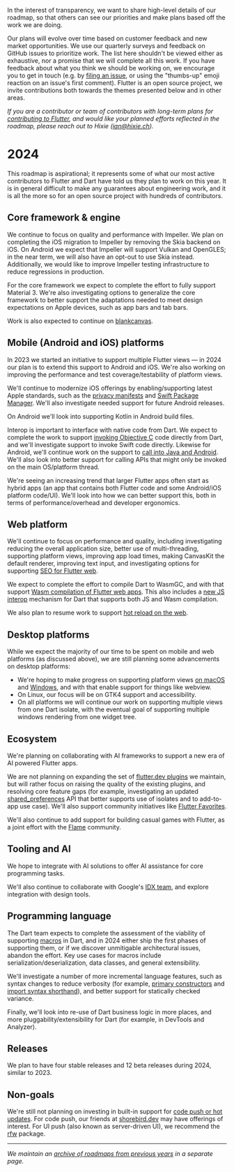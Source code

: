 In the interest of transparency, we want to share high-level details of our roadmap, so that others can see our priorities and make plans based off the work we are doing.

Our plans will evolve over time based on customer feedback and new market opportunities. We use our quarterly surveys and feedback on GitHub issues to prioritize work. The list here shouldn't be viewed either as exhaustive, nor a promise that we will complete all this work. If you have feedback about what you think we should be working on, we encourage you to get in touch (e.g. by [filing an issue](https://github.com/flutter/flutter/issues/new/choose), or using the "thumbs-up" emoji reaction on an issue's first comment). Flutter is an open source project, we invite contributions both towards the themes presented below and in other areas.

_If you are a contributor or team of contributors with long-term plans for [contributing to Flutter](../../CONTRIBUTING.md), and would like your planned efforts reflected in the roadmap, please reach out to Hixie (ian@hixie.ch)._

# 2024

This roadmap is aspirational; it represents some of what our most active contributors to Flutter and Dart have told us they plan to work on this year. It is in general difficult to make any guarantees about engineering work, and it is all the more so for an open source project with hundreds of contributors.

## Core framework & engine

We continue to focus on quality and performance with Impeller.  We plan on completing the iOS migration to Impeller by removing the Skia backend on iOS. On Android we expect that Impeller will support Vulkan and OpenGLES; in the near term, we will also have an opt-out to use Skia instead. Additionally, we would like to improve Impeller testing infrastructure to reduce regressions in production.

For the core framework we expect to complete the effort to fully support Material 3. We're also investigating options to generalize the core framework to better support the adaptations needed to meet design expectations on Apple devices, such as app bars and tab bars.

Work is also expected to continue on [blankcanvas](https://docs.google.com/document/d/1rS_RO2DQ_d4_roc3taAB6vXFjv7-9hJP7pyZ9NhPOdA/edit?resourcekey=0-VBzTPoqLwsruo0j9dokuOg).

## Mobile (Android and iOS) platforms

In 2023 we started an initiative to support multiple Flutter views — in 2024 our plan is to extend this support to Android and iOS. We're also working on improving the performance and test coverage/testability of platform views.

We'll continue to modernize iOS offerings by enabling/supporting latest Apple standards, such as the [privacy manifests](https://github.com/flutter/flutter/issues/143232) and [Swift Package Manager](https://github.com/flutter/flutter/issues/33850). We'll also investigate needed support for future Android releases.

On Android we'll look into supporting Kotlin in Android build files.

Interop is important to interface with native code from Dart. We expect to complete the work to support [invoking Objective C](https://dart.dev/interop/objective-c-interop) code directly from Dart, and we'll investigate support to invoke Swift code directly. Likewise for Android, we'll continue work on the support to [call into Java and Android](https://dart.dev/interop/java-interop). We'll also look into better support for calling APIs that might only be invoked on the main OS/platform thread.

We're seeing an increasing trend that larger Flutter apps often start as hybrid apps (an app that contains both Flutter code and some Android/iOS platform code/UI). We'll look into how we can better support this, both in terms of performance/overhead and developer ergonomics.

## Web platform

We'll continue to focus on performance and quality, including investigating reducing the overall application size, better use of multi-threading, supporting platform views, improving app load times, making CanvasKit the default renderer, improving text input, and investigating options for supporting [SEO for Flutter web](https://github.com/flutter/flutter/issues/46789).

We expect to complete the effort to compile Dart to WasmGC, and with that support [Wasm compilation of Flutter web apps](https://docs.flutter.dev/platform-integration/web/wasm). This also includes a [new JS interop](https://github.com/dart-lang/sdk/issues/35084) mechanism for Dart that supports both JS and Wasm compilation.

We also plan to resume work to support [hot reload on the web](https://github.com/flutter/flutter/issues/53041).

## Desktop platforms

While we expect the majority of our time to be spent on mobile and web platforms (as discussed above), we are still planning some advancements on desktop platforms:

* We're hoping to make progress on supporting platform views [on macOS](https://github.com/flutter/flutter/issues/41722) and [Windows](https://github.com/flutter/flutter/issues/31713), and with that enable support for things like webview.
* On Linux, our focus will be on GTK4 support and accessibility.
* On all platforms we will continue our work on supporting multiple views from one Dart isolate, with the eventual goal of supporting multiple windows rendering from one widget tree.

## Ecosystem

We're planning on collaborating with AI frameworks to support a new era of AI powered Flutter apps.

We are not planning on expanding the set of [flutter.dev plugins](https://pub.dev/publishers/flutter.dev/packages) we maintain, but will rather focus on raising the quality of the existing plugins, and resolving core feature gaps (for example, investigating an updated [shared_preferences](https://pub.dev/packages/shared_preferences) API that better supports use of isolates and to add-to-app use case). We'll also support community initiatives like [Flutter Favorites](https://pub.dev/packages?q=is%3Aflutter-favorite).

We'll also continue to add support for building casual games with Flutter, as a joint effort with the [Flame](https://flame-engine.org/) community.

## Tooling and AI

We hope to integrate with AI solutions to offer AI assistance for core programming tasks.

We'll also continue to collaborate with Google's [IDX team](https://developers.google.com/idx), and explore integration with design tools.

## Programming language

The Dart team expects to complete the assessment of the viability of supporting [macros](https://github.com/dart-lang/language/issues/1482) in Dart, and in 2024 either ship the first phases of supporting them, or if we discover unmitigable architectural issues, abandon the effort. Key use cases for macros include serialization/deserialization, data classes, and general extensibility.

We'll investigate a number of more incremental language features, such as syntax changes to reduce verbosity (for example, [primary constructors](https://github.com/dart-lang/language/issues/2364) and [import syntax shorthand](https://github.com/dart-lang/language/issues/649)), and better support for statically checked variance.

Finally, we'll look into re-use of Dart business logic in more places, and more pluggability/extensibility for Dart (for example, in DevTools and Analyzer).

## Releases

We plan to have four stable releases and 12 beta releases during 2024, similar to 2023.

## Non-goals

We're still not planning on investing in built-in support for [code push or hot updates](https://github.com/flutter/flutter/issues/14330). For code push, our friends at [shorebird.dev](https://shorebird.dev/) may have offerings of interest. For UI push (also known as server-driven UI), we recommend the [rfw](https://pub.dev/packages/rfw) package.

***

_We maintain an [archive of roadmaps from previous years](https://github.com/flutter/flutter/wiki/%5BArchive%5D-Old-Roadmaps) in a separate page._